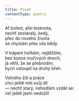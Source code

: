 ```yaml
---
title: Píseň
contentType: poetry
---
```


<section>

Ať bolest, aťsi tesknota,  
nechť zestaralý, šedý,  
přec do nového života  
se chystám přes vše bědy.

V trápení hořkém, nejtěžším,  
bez konce mučivých dnech,  
já věřil, že se přebrodím,  
bych vstoupil na druhý břeh.

Volného žití a práce  
chci ještě míti svůj díl  
— nechť starý, nehodlám vzdát se:  
ne! ještě jsem nedožil!

</section>
